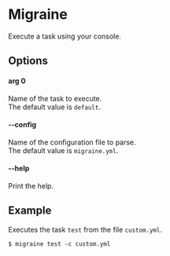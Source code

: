 # Migraine

Execute a task using your console.

## Options

#### arg 0

Name of the task to execute.<br>
The default value is `default`.

#### --config

Name of the configuration file to parse.<br>
The default value is `migraine.yml`.

#### --help

Print the help.

## Example

Executes the task `test` from the file `custom.yml`.

    $ migraine test -c custom.yml

